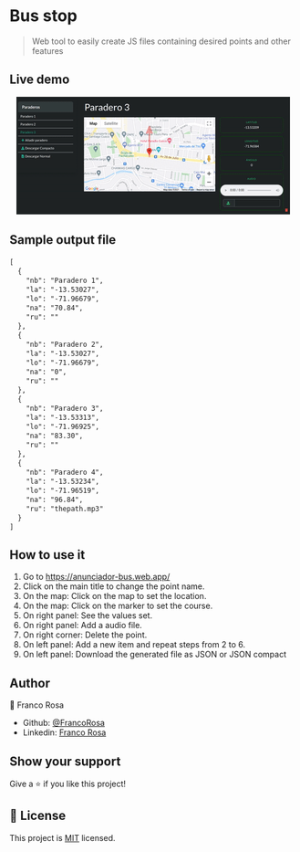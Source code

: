 # Bus stop 

> Web tool to easily create JS files containing desired points and other features

## Live demo

<p align="center">
  <a href="https://raspberry-kiosk.netlify.app">
    <img src="demo.gif">
  </a>
</p> 

## Sample output file

```JS
[
  {
    "nb": "Paradero 1",
    "la": "-13.53027",
    "lo": "-71.96679",
    "na": "70.84",
    "ru": ""
  },
  {
    "nb": "Paradero 2",
    "la": "-13.53027",
    "lo": "-71.96679",
    "na": "0",
    "ru": ""
  },
  {
    "nb": "Paradero 3",
    "la": "-13.53313",
    "lo": "-71.96925",
    "na": "83.30",
    "ru": ""
  },
  {
    "nb": "Paradero 4",
    "la": "-13.53234",
    "lo": "-71.96519",
    "na": "96.84",
    "ru": "thepath.mp3"
  }
]
```

## How to use it

1. Go to https://anunciador-bus.web.app/
2. Click on the main title to change the point name.
3. On the map: Click on the map to set the location.
4. On the map: Click on the marker to set the course.
5. On right panel: See the values set.
6. On right panel: Add a audio file.
6. On right corner: Delete the point.
7. On left panel: Add a new item and repeat steps from 2 to 6.
8. On left panel: Download the generated file as JSON or JSON compact


## Author

👤 Franco Rosa
- Github: [@FrancoRosa](https://github.com/FrancoRosa)
- Linkedin: [Franco Rosa](https://www.linkedin.com/in/francoro)

## Show your support

Give a ⭐️ if you like this project!

## 📝 License

This project is [MIT](https://opensource.org/licenses/MIT) licensed.